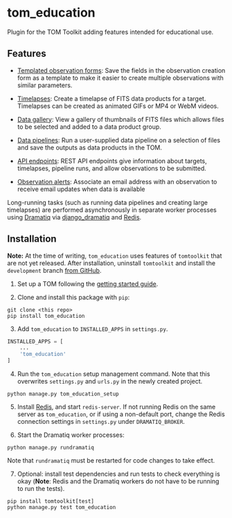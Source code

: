 # tom_education

Plugin for the TOM Toolkit adding features intended for educational use.

## Features

* [Templated observation forms](doc/templated_observation_forms.md): Save the
  fields in the observation creation form as a template to make it easier to
  create multiple observations with similar parameters.

* [Timelapses](doc/timelapses.md): Create a timelapse of FITS data products for a
 target. Timelapses can be created as animated GIFs or MP4 or WebM videos.

* [Data gallery](doc/gallery.md): View a gallery of thumbnails of FITS files which
  allows files to be selected and added to a data product group.

* [Data pipelines](doc/pipelines.md): Run a user-supplied data pipeline on a
  selection of files and save the outputs as data products in the TOM.

* [API endpoints](doc/apis.md): REST API endpoints give information about
  targets, timelapses, pipeline runs, and allow observations to be submitted.

* [Observation alerts](doc/observation_alerts.md): Associate an email address
  with an observation to receive email updates when data is available

Long-running tasks (such as running data pipelines and creating large
timelapses) are performed asynchronously in separate worker processes using
[Dramatiq](https://dramatiq.io/) via
[django_dramatiq](https://github.com/Bogdanp/django_dramatiq) and
[Redis](https://redis.io).

## Installation

**Note:** At the time of writing, `tom_education` uses features of `tomtoolkit`
that are not yet released. After installation, uninstall `tomtoolkit` and
install the `development` branch [from
GitHub](https://github.com/TOMToolkit/tom_base).

1. Set up a TOM following the [getting started guide](https://tomtoolkit.github.io/docs/getting_started).

2. Clone and install this package with `pip`:

```
git clone <this repo>
pip install tom_education
```

3. Add `tom_education` to `INSTALLED_APPS` in `settings.py`.

```python
INSTALLED_APPS = [
    ...
    'tom_education'
]
```

4. Run the `tom_education` setup management command. Note that this overwrites
   `settings.py` and `urls.py` in the newly created project.

```
python manage.py tom_education_setup
```

5. Install [Redis](https://redis.io), and start `redis-server`. If not running
  Redis on the same server as `tom_education`, or if using a non-default port,
  change the Redis connection settings in `settings.py` under
  `DRAMATIQ_BROKER`.

6. Start the Dramatiq worker processes:

```
python manage.py rundramatiq
```

Note that `rundramatiq` must be restarted for code changes to take effect.

7. Optional: install test dependencies and run tests to check everything is
okay (**Note**: Redis and the Dramatiq workers do not have to be running to run
the tests).

```
pip install tomtoolkit[test]
python manage.py test tom_education
```
